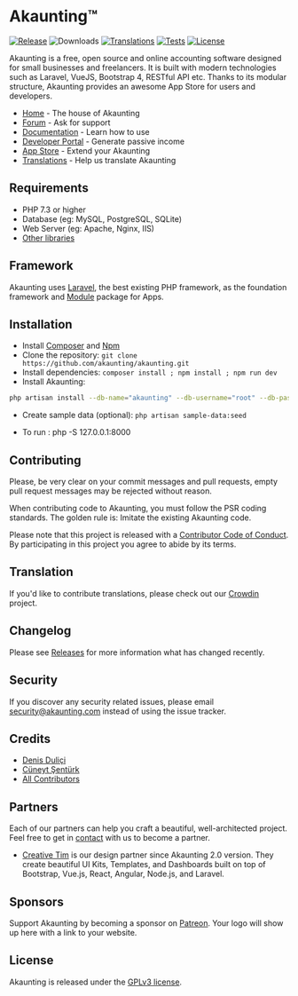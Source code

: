 ﻿# Akaunting™

[![Release](https://img.shields.io/github/v/release/akaunting/akaunting?label=release)](https://github.com/akaunting/akaunting/releases)
![Downloads](https://img.shields.io/github/downloads/akaunting/akaunting/total?label=downloads)
[![Translations](https://badges.crowdin.net/akaunting/localized.svg)](https://crowdin.com/project/akaunting)
[![Tests](https://img.shields.io/github/workflow/status/akaunting/akaunting/Tests?label=tests)](https://github.com/akaunting/akaunting/actions)
[![License](https://img.shields.io/github/license/akaunting/akaunting?label=license)](LICENSE.txt)

Akaunting is a free, open source and online accounting software designed for small businesses and freelancers. It is built with modern technologies such as Laravel, VueJS, Bootstrap 4, RESTful API etc. Thanks to its modular structure, Akaunting provides an awesome App Store for users and developers.

* [Home](https://akaunting.com) - The house of Akaunting
* [Forum](https://akaunting.com/forum) - Ask for support
* [Documentation](https://akaunting.com/docs) - Learn how to use
* [Developer Portal](https://developer.akaunting.com) - Generate passive income
* [App Store](https://akaunting.com/apps) - Extend your Akaunting
* [Translations](https://crowdin.com/project/akaunting) - Help us translate Akaunting

## Requirements

* PHP 7.3 or higher
* Database (eg: MySQL, PostgreSQL, SQLite)
* Web Server (eg: Apache, Nginx, IIS)
* [Other libraries](https://akaunting.com/docs/requirements)

## Framework

Akaunting uses [Laravel](http://laravel.com), the best existing PHP framework, as the foundation framework and [Module](https://github.com/akaunting/module) package for Apps.

## Installation

* Install [Composer](https://getcomposer.org/download) and [Npm](https://nodejs.org/en/download)
* Clone the repository: `git clone https://github.com/akaunting/akaunting.git`
* Install dependencies: `composer install ; npm install ; npm run dev`
* Install Akaunting:

```bash
php artisan install --db-name="akaunting" --db-username="root" --db-password="pass" --admin-email="admin@company.com" --admin-password="123456"
```

* Create sample data (optional): `php artisan sample-data:seed`


* To run : php -S 127.0.0.1:8000

## Contributing

Please, be very clear on your commit messages and pull requests, empty pull request messages may be rejected without reason.

When contributing code to Akaunting, you must follow the PSR coding standards. The golden rule is: Imitate the existing Akaunting code.

Please note that this project is released with a [Contributor Code of Conduct](https://akaunting.com/conduct). By participating in this project you agree to abide by its terms.

## Translation

If you'd like to contribute translations, please check out our [Crowdin](https://crowdin.com/project/akaunting) project.

## Changelog

Please see [Releases](../../releases) for more information what has changed recently.

## Security

If you discover any security related issues, please email security@akaunting.com instead of using the issue tracker.

## Credits

* [Denis Duliçi](https://github.com/denisdulici)
* [Cüneyt Şentürk](https://github.com/cuneytsenturk)
* [All Contributors](../../contributors)

## Partners

Each of our partners can help you craft a beautiful, well-architected project. Feel free to get in [contact](https://akaunting.com/contact) with us to become a partner.

* [Creative Tim](https://www.creative-tim.com) is our design partner since Akaunting 2.0 version. They create beautiful UI Kits, Templates, and Dashboards built on top of Bootstrap, Vue.js, React, Angular, Node.js, and Laravel.

## Sponsors

Support Akaunting by becoming a sponsor on [Patreon](https://www.patreon.com/akaunting). Your logo will show up here with a link to your website.

## License

Akaunting is released under the [GPLv3 license](LICENSE.txt).
